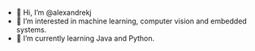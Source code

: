 - 👋 Hi, I’m @alexandrekj
- 👀 I’m interested in machine learning, computer vision and embedded systems.
- 🌱 I’m currently learning Java and Python.


<!---
alexandrekj/alexandrekj is a ✨ special ✨ repository because its `README.md` (this file) appears on your GitHub profile.
You can click the Preview link to take a look at your changes.
--->
